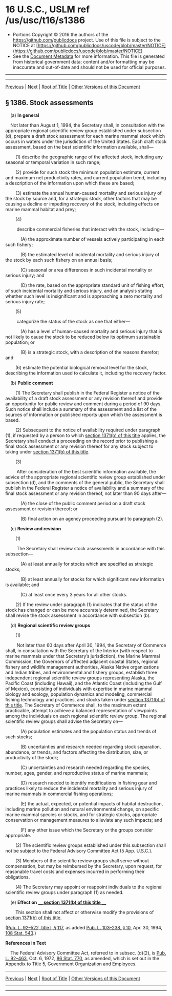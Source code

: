 ---
---

# 16 U.S.C., USLM ref /us/usc/t16/s1386

* Portions Copyright © 2016 the authors of the https://github.com/publicdocs project.
  Use of this file is subject to the NOTICE at [https://github.com/publicdocs/uscode/blob/master/NOTICE](https://github.com/publicdocs/uscode/blob/master/NOTICE)
* See the [Document Metadata](././../../../../..//README.md) for more information.
  This file is generated from historical government data; content and/or formatting may be inaccurate and out-of-date and should not be used for official purposes.

----------
----------

[Previous](./../../../../..//us/usc/t16/ch31/schII/m__us_usc_t16_s1385.md) | [Next](./../../../../..//us/usc/t16/ch31/schII/m__us_usc_t16_s1387.md) | [Root of Title](./../../../../../) | [Other Versions of this Document](https://publicdocs.github.io/go/links?ns=uslm&ref=%2Fus%2Fusc%2Ft16%2Fs1386)

## § 1386. Stock assessments

    (a) __In general__ 

    Not later than August 1, 1994, the Secretary shall, in consultation with the appropriate regional scientific review group established under subsection (d), prepare a draft stock assessment for each marine mammal stock which occurs in waters under the jurisdiction of the United States. Each draft stock assessment, based on the best scientific information available, shall—

        (1) describe the geographic range of the affected stock, including any seasonal or temporal variation in such range;

        (2) provide for such stock the minimum population estimate, current and maximum net productivity rates, and current population trend, including a description of the information upon which these are based;

        (3) estimate the annual human-caused mortality and serious injury of the stock by source and, for a strategic stock, other factors that may be causing a decline or impeding recovery of the stock, including effects on marine mammal habitat and prey;

        (4)

         describe commercial fisheries that interact with the stock, including—

            (A) the approximate number of vessels actively participating in each such fishery;

            (B) the estimated level of incidental mortality and serious injury of the stock by each such fishery on an annual basis;

            (C) seasonal or area differences in such incidental mortality or serious injury; and

            (D) the rate, based on the appropriate standard unit of fishing effort, of such incidental mortality and serious injury, and an analysis stating whether such level is insignificant and is approaching a zero mortality and serious injury rate;

        (5)

         categorize the status of the stock as one that either—

            (A) has a level of human-caused mortality and serious injury that is not likely to cause the stock to be reduced below its optimum sustainable population; or

            (B) is a strategic stock, with a description of the reasons therefor; and

        (6) estimate the potential biological removal level for the stock, describing the information used to calculate it, including the recovery factor.

    (b) __Public comment__ 

        (1) The Secretary shall publish in the Federal Register a notice of the availability of a draft stock assessment or any revision thereof and provide an opportunity for public review and comment during a period of 90 days. Such notice shall include a summary of the assessment and a list of the sources of information or published reports upon which the assessment is based.

        (2) Subsequent to the notice of availability required under paragraph (1), if requested by a person to which [section 1371(b) of this title][/us/usc/t16/s1371/b] applies, the Secretary shall conduct a proceeding on the record prior to publishing a final stock assessment or any revision thereof for any stock subject to taking under [section 1371(b) of this title][/us/usc/t16/s1371/b].

        (3)

         After consideration of the best scientific information available, the advice of the appropriate regional scientific review group established under subsection (d), and the comments of the general public, the Secretary shall publish in the Federal Register a notice of availability and a summary of the final stock assessment or any revision thereof, not later than 90 days after—

            (A) the close of the public comment period on a draft stock assessment or revision thereof; or

            (B) final action on an agency proceeding pursuant to paragraph (2).

    (c) __Review and revision__ 

        (1)

         The Secretary shall review stock assessments in accordance with this subsection—

            (A) at least annually for stocks which are specified as strategic stocks;

            (B) at least annually for stocks for which significant new information is available; and

            (C) at least once every 3 years for all other stocks.

        (2) If the review under paragraph (1) indicates that the status of the stock has changed or can be more accurately determined, the Secretary shall revise the stock assessment in accordance with subsection (b).

    (d) __Regional scientific review groups__ 

        (1)

         Not later than 60 days after April 30, 1994, the Secretary of Commerce shall, in consultation with the Secretary of the Interior (with respect to marine mammals under that Secretary’s jurisdiction), the Marine Mammal Commission, the Governors of affected adjacent coastal States, regional fishery and wildlife management authorities, Alaska Native organizations and Indian tribes, and environmental and fishery groups, establish three independent regional scientific review groups representing Alaska, the Pacific Coast (including Hawaii), and the Atlantic Coast (including the Gulf of Mexico), consisting of individuals with expertise in marine mammal biology and ecology, population dynamics and modeling, commercial fishing technology and practices, and stocks taken under [section 1371(b) of this title][/us/usc/t16/s1371/b]. The Secretary of Commerce shall, to the maximum extent practicable, attempt to achieve a balanced representation of viewpoints among the individuals on each regional scientific review group. The regional scientific review groups shall advise the Secretary on—

            (A) population estimates and the population status and trends of such stocks;

            (B) uncertainties and research needed regarding stock separation, abundance, or trends, and factors affecting the distribution, size, or productivity of the stock;

            (C) uncertainties and research needed regarding the species, number, ages, gender, and reproductive status of marine mammals;

            (D) research needed to identify modifications in fishing gear and practices likely to reduce the incidental mortality and serious injury of marine mammals in commercial fishing operations;

            (E) the actual, expected, or potential impacts of habitat destruction, including marine pollution and natural environmental change, on specific marine mammal species or stocks, and for strategic stocks, appropriate conservation or management measures to alleviate any such impacts; and

            (F) any other issue which the Secretary or the groups consider appropriate.

        (2) The scientific review groups established under this subsection shall not be subject to the Federal Advisory Committee Act (5 App. U.S.C.).

        (3) Members of the scientific review groups shall serve without compensation, but may be reimbursed by the Secretary, upon request, for reasonable travel costs and expenses incurred in performing their obligations.

        (4) The Secretary may appoint or reappoint individuals to the regional scientific review groups under paragraph (1) as needed.

    (e) __Effect on__  __[__  __section 1371(b) of this title__  __][/us/usc/t16/s1371/b]__ 

        This section shall not affect or otherwise modify the provisions of [section 1371(b) of this title][/us/usc/t16/s1371/b].

([Pub. L. 92–522, title I, § 117][/us/pl/92/522/s117], as added [Pub. L. 103–238, § 10][/us/pl/103/238/s10], Apr. 30, 1994, [108 Stat. 543][/us/stat/108/543].)

 __References in Text__ 

    The Federal Advisory Committee Act, referred to in subsec. (d)(2), is [Pub. L. 92–463][/us/pl/92/463], Oct. 6, 1972, [86 Stat. 770][/us/stat/86/770], as amended, which is set out in the Appendix to Title 5, Government Organization and Employees.

----------

[Previous](./../../../../..//us/usc/t16/ch31/schII/m__us_usc_t16_s1385.md) | [Next](./../../../../..//us/usc/t16/ch31/schII/m__us_usc_t16_s1387.md) | [Root of Title](./../../../../../) | [Other Versions of this Document](https://publicdocs.github.io/go/links?ns=uslm&ref=%2Fus%2Fusc%2Ft16%2Fs1386)

----------
----------

[/us/usc/t16/s1371/b]: https://publicdocs.github.io/go/links?ns=uslm&ref=%2Fus%2Fusc%2Ft16%2Fs1371%2Fb
[/us/usc/t16/s1371/b]: https://publicdocs.github.io/go/links?ns=uslm&ref=%2Fus%2Fusc%2Ft16%2Fs1371%2Fb
[/us/usc/t16/s1371/b]: https://publicdocs.github.io/go/links?ns=uslm&ref=%2Fus%2Fusc%2Ft16%2Fs1371%2Fb
[/us/usc/t16/s1371/b]: https://publicdocs.github.io/go/links?ns=uslm&ref=%2Fus%2Fusc%2Ft16%2Fs1371%2Fb
[/us/usc/t16/s1371/b]: https://publicdocs.github.io/go/links?ns=uslm&ref=%2Fus%2Fusc%2Ft16%2Fs1371%2Fb
[/us/pl/92/522/s117]: https://publicdocs.github.io/go/links?ns=uslm&ref=%2Fus%2Fpl%2F92%2F522%2Fs117
[/us/pl/103/238/s10]: https://publicdocs.github.io/go/links?ns=uslm&ref=%2Fus%2Fpl%2F103%2F238%2Fs10
[/us/stat/108/543]: https://publicdocs.github.io/go/links?ns=uslm&ref=%2Fus%2Fstat%2F108%2F543
[/us/pl/92/463]: https://publicdocs.github.io/go/links?ns=uslm&ref=%2Fus%2Fpl%2F92%2F463
[/us/stat/86/770]: https://publicdocs.github.io/go/links?ns=uslm&ref=%2Fus%2Fstat%2F86%2F770


